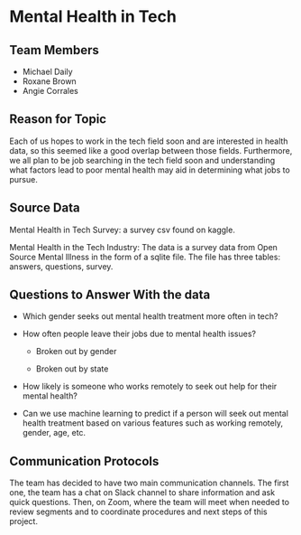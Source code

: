 # Mental Health in Tech

## Team Members

- Michael Daily
- Roxane Brown
- Angie Corrales

## Reason for Topic

Each of us hopes to work in the tech field soon and are interested in health data, so this seemed like a good overlap between those fields. Furthermore, we all plan to be
job searching in the tech field soon and understanding what factors lead to poor mental health may aid in determining what jobs to pursue.

## Source Data

Mental Health in Tech Survey: a survey csv found on kaggle.

Mental Health in the Tech Industry: The data is a survey data from Open Source Mental Illness in the form of a sqlite file. The file has three tables: answers, questions,
survey.

## Questions to Answer With the data

- Which gender seeks out mental health treatment more often in tech?

- How often people leave their jobs due to mental health issues?

  - Broken out by gender

  - Broken out by state

- How likely is someone who works remotely to seek out help for their mental health?

- Can we use machine learning to predict if a person will seek out mental health treatment based on various features such as working remotely, gender, age, etc.

## Communication Protocols

The team has decided to have two main communication channels. The first one, the team has a chat on Slack channel to share information and ask quick questions. Then, on Zoom, where the team will meet when needed to review segments and to coordinate procedures and next steps of this project.
